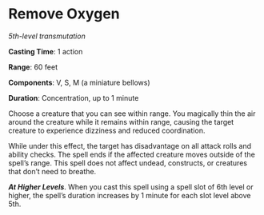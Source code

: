 # Remove Oxygen
*5th-level transmutation*

**Casting Time**: 1 action

**Range**: 60 feet

**Components**: V, S, M (a miniature bellows)

**Duration**: Concentration, up to 1 minute

Choose a creature that you can see within range. You magically thin the air around the creature while it remains within range, causing  the target creature to experience dizziness and reduced coordination.

While under this effect, the target has disadvantage on all attack rolls and ability checks. The spell ends if the affected creature moves outside of the spell’s range. This spell does not affect undead, constructs, or creatures that don’t need to breathe.

***At Higher Levels***. When you cast this spell using a spell slot of 6th level or higher, the spell’s duration increases by 1 minute for each slot level above 5th.
